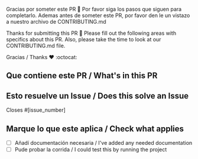 Gracias por someter este PR :tada: Por favor siga los pasos que siguen para completarlo. Ademas antes de someter este PR, por favor den le un vistazo a nuestro archivo de CONTRIBUTING.md

Thanks for submitting this PR :tada: Please fill out the following areas with specifics about this PR. Also, please take the time to look at our CONTRIBUTING.md file.

Gracias / Thanks :heart: :octocat:

## Que contiene este PR / What's in this PR
<!-- Por favor describe que hiciste en este PR y por que. Esto me ayuda a entender mejor que es lo que esta pasando -->
<!-- Please descrive what was done in this PR and why. This helps me understand what's going on -->


## Esto resuelve un Issue / Does this solve an Issue
<!-- Puedes borrar esta sección si no trabajaste sobre un issue -->
<!-- You can delete this section if you didn't work on an issue -->

Closes #[issue_number]

## Marque lo que este aplica / Check what applies

- [ ] Añadí documentación necesaria / I've added any needed documentation
- [ ] Pude probar la corrida / I could test this by running the project

